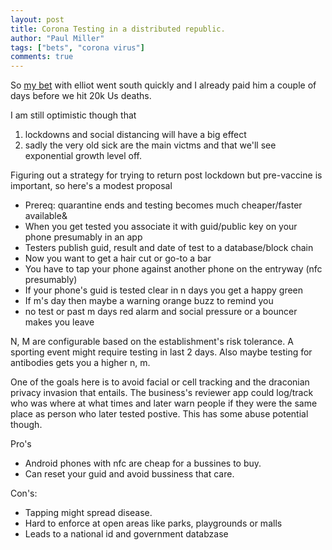 ```yaml
---
layout: post
title: Corona Testing in a distributed republic.
author: "Paul Miller"
tags: ["bets", "corona virus"]
comments: true
---
```


So  [my bet](/2020/03/09/Morbid-Corona-Bet.html) with elliot went south quickly and I already paid him a couple of days before we hit 20k Us deaths.

I am still optimistic though that
1. lockdowns and social distancing will have a big effect
2. sadly the very old sick are the main victms
and that we'll see exponential growth level off.

Figuring out a strategy for trying to return post lockdown but pre-vaccine is important, so here's a modest proposal 

* Prereq: quarantine ends and testing becomes much cheaper/faster available&
* When you get tested you associate it with guid/public key on your phone presumably in an app
* Testers publish guid, result and date of test to a database/block chain
* Now you want to get a hair cut or go-to a bar
 * You have to tap your phone against another phone on the entryway (nfc presumably)
 * If your phone's guid is tested clear in n days you get a happy green
 * If m's day then maybe a warning orange buzz to remind you
 * no test or past m days red alarm and social pressure or a bouncer makes you leave

N, M are configurable based on the establishment's risk tolerance. A sporting event might require testing in last 2 days.  Also maybe testing for antibodies gets you a higher n, m.

One of the goals here is to avoid facial or cell tracking and the draconian privacy invasion that entails.
The business's reviewer app could log/track who was where at what times and later warn people if they were the same place as person who later tested postive. This has some abuse potential though. 

Pro's 
* Android phones with nfc are cheap for a bussines to buy.
* Can reset your guid and avoid bussiness that care.

Con's:
* Tapping might spread disease.
* Hard to enforce at open areas like parks, playgrounds or malls
* Leads to a national id and government databzase
